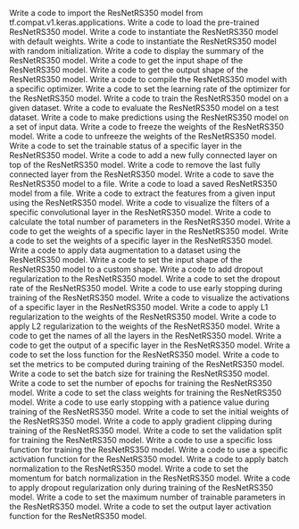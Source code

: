 Write a code to import the ResNetRS350 model from tf.compat.v1.keras.applications.
Write a code to load the pre-trained ResNetRS350 model.
Write a code to instantiate the ResNetRS350 model with default weights.
Write a code to instantiate the ResNetRS350 model with random initialization.
Write a code to display the summary of the ResNetRS350 model.
Write a code to get the input shape of the ResNetRS350 model.
Write a code to get the output shape of the ResNetRS350 model.
Write a code to compile the ResNetRS350 model with a specific optimizer.
Write a code to set the learning rate of the optimizer for the ResNetRS350 model.
Write a code to train the ResNetRS350 model on a given dataset.
Write a code to evaluate the ResNetRS350 model on a test dataset.
Write a code to make predictions using the ResNetRS350 model on a set of input data.
Write a code to freeze the weights of the ResNetRS350 model.
Write a code to unfreeze the weights of the ResNetRS350 model.
Write a code to set the trainable status of a specific layer in the ResNetRS350 model.
Write a code to add a new fully connected layer on top of the ResNetRS350 model.
Write a code to remove the last fully connected layer from the ResNetRS350 model.
Write a code to save the ResNetRS350 model to a file.
Write a code to load a saved ResNetRS350 model from a file.
Write a code to extract the features from a given input using the ResNetRS350 model.
Write a code to visualize the filters of a specific convolutional layer in the ResNetRS350 model.
Write a code to calculate the total number of parameters in the ResNetRS350 model.
Write a code to get the weights of a specific layer in the ResNetRS350 model.
Write a code to set the weights of a specific layer in the ResNetRS350 model.
Write a code to apply data augmentation to a dataset using the ResNetRS350 model.
Write a code to set the input shape of the ResNetRS350 model to a custom shape.
Write a code to add dropout regularization to the ResNetRS350 model.
Write a code to set the dropout rate of the ResNetRS350 model.
Write a code to use early stopping during training of the ResNetRS350 model.
Write a code to visualize the activations of a specific layer in the ResNetRS350 model.
Write a code to apply L1 regularization to the weights of the ResNetRS350 model.
Write a code to apply L2 regularization to the weights of the ResNetRS350 model.
Write a code to get the names of all the layers in the ResNetRS350 model.
Write a code to get the output of a specific layer in the ResNetRS350 model.
Write a code to set the loss function for the ResNetRS350 model.
Write a code to set the metrics to be computed during training of the ResNetRS350 model.
Write a code to set the batch size for training the ResNetRS350 model.
Write a code to set the number of epochs for training the ResNetRS350 model.
Write a code to set the class weights for training the ResNetRS350 model.
Write a code to use early stopping with a patience value during training of the ResNetRS350 model.
Write a code to set the initial weights of the ResNetRS350 model.
Write a code to apply gradient clipping during training of the ResNetRS350 model.
Write a code to set the validation split for training the ResNetRS350 model.
Write a code to use a specific loss function for training the ResNetRS350 model.
Write a code to use a specific activation function for the ResNetRS350 model.
Write a code to apply batch normalization to the ResNetRS350 model.
Write a code to set the momentum for batch normalization in the ResNetRS350 model.
Write a code to apply dropout regularization only during training of the ResNetRS350 model.
Write a code to set the maximum number of trainable parameters in the ResNetRS350 model.
Write a code to set the output layer activation function for the ResNetRS350 model.